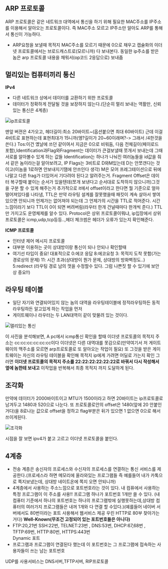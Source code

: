 ## ARP 프로토콜
ARP 프로토콜은 같은 네트워크 대역에서 통신을 하기 위해 필요한 MAC주소를 IP주소를 이용해서 알아오는 프로토콜이다. 즉 MAC주소 모르고 IP주소만 알아도
ARP를 통해서 통신이 가능하다.
- ARP요청을 보낼때 목적지 MAC주소를 모르기 때문에 0으로 채우고 캡슐화의 이더넷 프로토콜에서는 브로드캐스트로(모르니까) 다 보내본다.
동일한 ip주소를 받은 놈은 arp 프로토콜 내용을 채워서(op코드 2응답으로) 보내줌

## 멀리있는 컴퓨터끼리 통신
**IPv4**
- 다른 네트워크 상에서 데이터를 교환하기 위한 프로토콜
- 데이터가 정확하게 전달될 것을 보장하지 않는다.(단순히 멀리 보내는 역활만, 신뢰있는 통신은 4계층)

![ip프로토콜](https://user-images.githubusercontent.com/67897827/157647231-23faa559-3ade-40fd-b4ce-28a481e4b892.PNG)

맨앞 버젼은 4가오고, 헤더길이:최소 20바이트~(옵션붙으면 최대 60바이트) 근데 이걸 4비트로 표현하는데 표현최대가 15니까(엥?길이가 20~60이래며?-> 그래서 /4한것을 쓴다.)
Tos:이건 옜날에 쓰던 같이여서 지금은 0으로 비워둠, 다음 전체길이(페이로드 포함),Identification과Flag와Fragment는 데이터가 큰걸보낼때 쪼개서 보내는데 그때 서로를 알아볼수 있게
하는 값들 Identification는 하나가 나눠진 여러놈들을 id값을 줘서 같은 놈이라는걸 알아보려고, IP Flags는 3비트로 D와M있는데 D는 안쪼갠다는 것이고(이놈을 1로하면 안보내지기땜에
안쓰인다 생각) M은 모어 프레그테이션으로 뒤에 나말고 다른 frag가 더있어서 기다려야 된다고 알려주는거. Fragment Offset은 데이터 복구할때 붙이는 순서가 있을텐데(쪼개 보낸다고 순서대로
도착하지 않으니까)그것을 구분 할 수 있게 해주는거 추가적으로 it에서 offset이라고 한다면 뭘 기준으로 얼마 떨어져있다를 나타냄, TTL은 만약 라우팅 설계를 잘못했을때 패킷이 계속 살아서
쌓여있으면 안되니까 언제가는 없어져야 되는데 그 언제가의 시간을 TTL로 적어준다. 시간 느낌이라기 보다 TTL이 0이 되면 버려버림(라우터 한개 건널때마다 한개씩 준다.) TTL만 가지고도
운영체제를 알수 있다. Protocol은 상위 프로토콜이뭐냐, ip입장에서 상위 프로토콜은 icmp,udp,tcp등등..,헤더 체크썸은 헤더가 오류가 있는지 확인해준다.

**ICMP 프로토콜**
- 인터넷 제어 메시지 프로토콜
- 대부분 이용하는 곳이 상대방이랑 통신이 되나 안되나 확인할때
- 여기선 타입이 중요! 대표적으로 0:에코 응답 8:에코요청 3: 목적지 도착 못함(가는 경로상의 문제) 11: 시간 초과(상대방이 뭔가 문제, 상대방의 방화벽정도..) 5:redirect (라우팅 경로 남의
껏을 수정할수 있다. 그럼 나쁜짓 할 수 있기에 보안상 중요!!)


## 라우팅 테이블
- 일단 자기와 연결되어있지 않는 놈의 대역을 라우팅테이블에 정적라우팅하든 동적라우팅하든 알고있게 하는 작업을 먼저 
- 게이트웨이나 라우터는 두 LAN대역이 같이 맞물려 있는 것이다.

![멀리있는 통신](https://user-images.githubusercontent.com/67897827/157660174-528e4888-9c76-492e-bada-e956421d2e65.PNG)

이 사진을 분석해보면, A pc에서 icmp통신 확인을 할때  이더넷 프로토콜의 목적지 주소는 cc:cc:cc:cc:cc:cc이다 이더넷은 다른 대역대를 못감으로(만약여기서 저 게이트웨이의 맥주소를 
모르면 arp프로토콜로 또 알아오는 작업이 필요) 또 그것을 받은 게이트웨이는 자신의 라우팅 테이블을 확인해 목적지 ip에게 가려면 어딜로 가는지 확인
그러면 **이더넷 프로토콜의 목적지 주소를 22:22:22:22:22:22로 바꿔서 다시 작성해서 옆에 놈한테 보내고** 이작업을 반복해서 최종 목적지 까지 도달하게 된다.

## 조각화
만약에 데이터가 2000바이트이고 MTU가 1500이라고 하면 20바이트는 ip프로토콜로 남겨두고 1480과 520으로 나눈다.
또 프로토콜로안의 offset은 1480(앞에 20 안붙인거다)을 8로나눈 값으로 offset을 정하고 flag부분은 뒤가 있으면 1 없으면 0으로 해서 쓰이게된다.

![조각화](https://user-images.githubusercontent.com/67897827/157666498-a6206349-af8a-44e8-8e89-baed8bef4c6b.PNG)

시점을 잘 보면 ipv4가 붙고 고르고 이더넷 프로토콜을 붙인다.

## 4계층
- 전송 계층은 송신자의 프로세스와 수신자의 프로세스를 연결하는 통신 서비스를 제공한다.(프로세스라 하면 메모리에 올라와있는 프로그램들 즉 예를들어 내가 카톡으로 쪽지보냈는데,
상대방 네이트온에 쪽지 오면 안되니까)
- 4계층에서 사용하는 주소느낌으로 포트번호라는 것이 있다. 내 컴퓨에서 사용하는 특정 프로그램이 이 주소를 사용!! 프로그램 하나가 포트번호 1개만 쓸 수 있다.
(내 컴퓨터 기준에서 하나의 포트번호는 하나의 프로그램밖에 실행못하는데,상대방 컴퓨터의 여러가지 프로그램들은 내꺼 1개와 다 연결 할 수있다.)(예를들어 네이버 서버에서도 80번이라는
포트 사용해서 웹서비스 제공 우린 HTTP로 80부 찾아가는 거다)
**Well-Known(무조건 고정되어 있는 포트번호들은 아니다)**
-  FTP:20,21번 SSH:22번, TELNET:23번 , DNS:53번, DHCP:67,68번 , TFTP:69번, HTTP:80번, HTTPS:443번     
Dynamic 포트
- 프로그램과 프로그램이 연결된다 했는데 이 포트번호는 그 프로그램에 접속하는 사용자들이 쓰는 남는 포트번호

UDP를 사용서비스는 DNS서버,TFTP서버, RIP프로토콜


